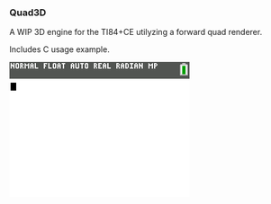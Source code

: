 ### Quad3D 

A WIP 3D engine for the TI84+CE utilyzing a forward quad renderer. 

Includes C usage example.


![](https://github.com/Zaalan3/Quad3D/blob/master/capture.png) 